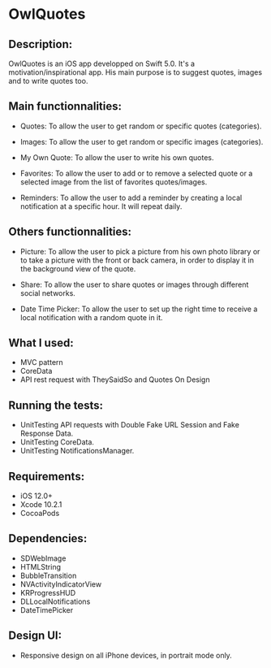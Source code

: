 # OwlQuotes

## Description:

OwlQuotes is an iOS app developped on Swift 5.0. It's a motivation/inspirational app.
His main purpose is to suggest quotes, images and to write quotes too.

## Main functionnalities:

- Quotes: To allow the user to get random or specific quotes (categories).

- Images: To allow the user to get random or specific images (categories).

- My Own Quote: To allow the user to write his own quotes.

- Favorites: To allow the user to add or to remove a selected quote or a selected image from the list of favorites quotes/images.

- Reminders: To allow the user to add a reminder by creating a local notification at a specific hour. It will repeat daily.

## Others functionnalities:

- Picture: To allow the user to pick a picture from his own photo library or to take a picture with the front or back camera, in order to display it in the background view of the quote.

- Share: To allow the user to share quotes or images through different social networks.

- Date Time Picker: To allow the user to set up the right time to receive a local notification with a random quote in it.

## What I used:

- MVC pattern
- CoreData
- API rest request with TheySaidSo and Quotes On Design

## Running the tests:
- UnitTesting API requests with Double Fake URL Session and Fake Response Data.
- UnitTesting CoreData.
- UnitTesting NotificationsManager.

## Requirements:

- iOS 12.0+
- Xcode 10.2.1
- CocoaPods 

## Dependencies:

- SDWebImage
- HTMLString
- BubbleTransition
- NVActivityIndicatorView
- KRProgressHUD
- DLLocalNotifications
- DateTimePicker

## Design UI:

- Responsive design on all iPhone devices, in portrait mode only.

